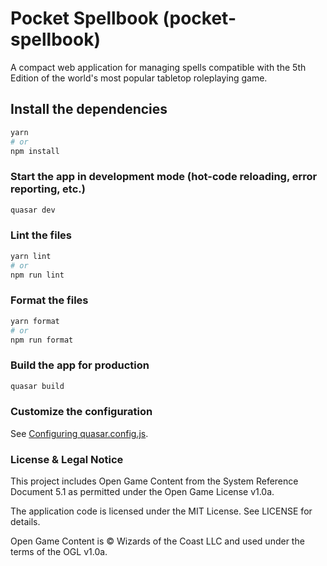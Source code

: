 # Pocket Spellbook (pocket-spellbook)

A compact web application for managing spells compatible with the 5th Edition of the world's most popular tabletop roleplaying game.

## Install the dependencies

```bash
yarn
# or
npm install
```

### Start the app in development mode (hot-code reloading, error reporting, etc.)

```bash
quasar dev
```

### Lint the files

```bash
yarn lint
# or
npm run lint
```

### Format the files

```bash
yarn format
# or
npm run format
```

### Build the app for production

```bash
quasar build
```

### Customize the configuration

See [Configuring quasar.config.js](https://v2.quasar.dev/quasar-cli-webpack/quasar-config-js).

### License & Legal Notice

This project includes Open Game Content from the System Reference Document 5.1 as permitted under the Open Game License v1.0a.

The application code is licensed under the MIT License. See LICENSE for details.

Open Game Content is © Wizards of the Coast LLC and used under the terms of the OGL v1.0a.
